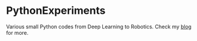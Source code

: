 # PythonExperiments
Various small Python codes from Deep Learning to Robotics. Check my [blog](https://salihmarangoz.github.io/) for more.

